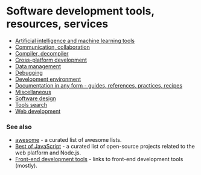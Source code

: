 # Software development tools, resources, services

* [Artificial intelligence and machine learning tools](https://github.com/gamtiq/dev-tools/blob/master/ml.md)
* [Communication, collaboration](https://github.com/gamtiq/dev-tools/blob/master/communication.md)
* [Compiler, decompiler](https://github.com/gamtiq/dev-tools/blob/master/compiler.md)
* [Cross-platform development](https://github.com/gamtiq/dev-tools/blob/master/cross-platform.md)
* [Data management](https://github.com/gamtiq/dev-tools/blob/master/data.md)
* [Debugging](https://github.com/gamtiq/dev-tools/blob/master/debug.md)
* [Development environment](https://github.com/gamtiq/dev-tools/blob/master/env.md)
* [Documentation in any form - guides, references, practices, recipes](https://github.com/gamtiq/dev-tools/blob/master/doc.md)
* [Miscellaneous](https://github.com/gamtiq/dev-tools/blob/master/misc.md)
* [Software design](https://github.com/gamtiq/dev-tools/blob/master/design.md)
* [Tools search](https://github.com/gamtiq/dev-tools/blob/master/search.md)
* [Web development](https://github.com/gamtiq/dev-tools/blob/master/web.md)

### See also
* [awesome](https://awesome.re/) - a curated list of awesome lists.
* [Best of JavaScript](https://bestofjs.org/) - a curated list of open-source projects related to the web platform and Node.js.
* [Front-end development tools](https://github.com/gamtiq/frontend-tools) - links to front-end development tools (mostly).

